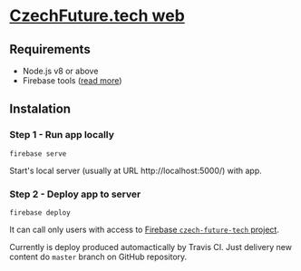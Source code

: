 # [CzechFuture.tech web](https://czechfuture.tech/)

## Requirements
- Node.js v8 or above
- Firebase tools ([read more](https://firebase.google.com/docs/cli))   

## Instalation 

### Step 1 - Run app locally
```
firebase serve
```
Start's local server (usually at URL http://localhost:5000/) with app.

### Step 2 - Deploy app to server
```
firebase deploy
```
It can call only users with access to [Firebase `czech-future-tech` project](https://console.firebase.google.com/project/czech-future-tech).

Currently is deploy produced automactically by Travis CI. Just delivery new content do `master` branch on GitHub repository.

